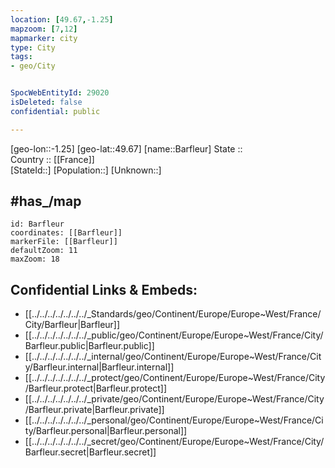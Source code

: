 ```yaml
---
location: [49.67,-1.25] 
mapzoom: [7,12] 
mapmarker: city 
type: City
tags:
- geo/City


SpocWebEntityId: 29020
isDeleted: false
confidential: public

---
```

[geo-lon::-1.25] 
[geo-lat::49.67] 
[name::Barfleur] 
State ::  
Country :: [[France]]  
[StateId::] 
[Population::] 
[Unknown::] 

## #has_/map 

```leaflet
id: Barfleur
coordinates: [[Barfleur]] 
markerFile: [[Barfleur]] 
defaultZoom: 11 
maxZoom: 18
```


## Confidential Links & Embeds: 
- [[../../../../../../../_Standards/geo/Continent/Europe/Europe~West/France/City/Barfleur|Barfleur]] 
- [[../../../../../../../_public/geo/Continent/Europe/Europe~West/France/City/Barfleur.public|Barfleur.public]] 
- [[../../../../../../../_internal/geo/Continent/Europe/Europe~West/France/City/Barfleur.internal|Barfleur.internal]] 
- [[../../../../../../../_protect/geo/Continent/Europe/Europe~West/France/City/Barfleur.protect|Barfleur.protect]] 
- [[../../../../../../../_private/geo/Continent/Europe/Europe~West/France/City/Barfleur.private|Barfleur.private]] 
- [[../../../../../../../_personal/geo/Continent/Europe/Europe~West/France/City/Barfleur.personal|Barfleur.personal]] 
- [[../../../../../../../_secret/geo/Continent/Europe/Europe~West/France/City/Barfleur.secret|Barfleur.secret]] 
